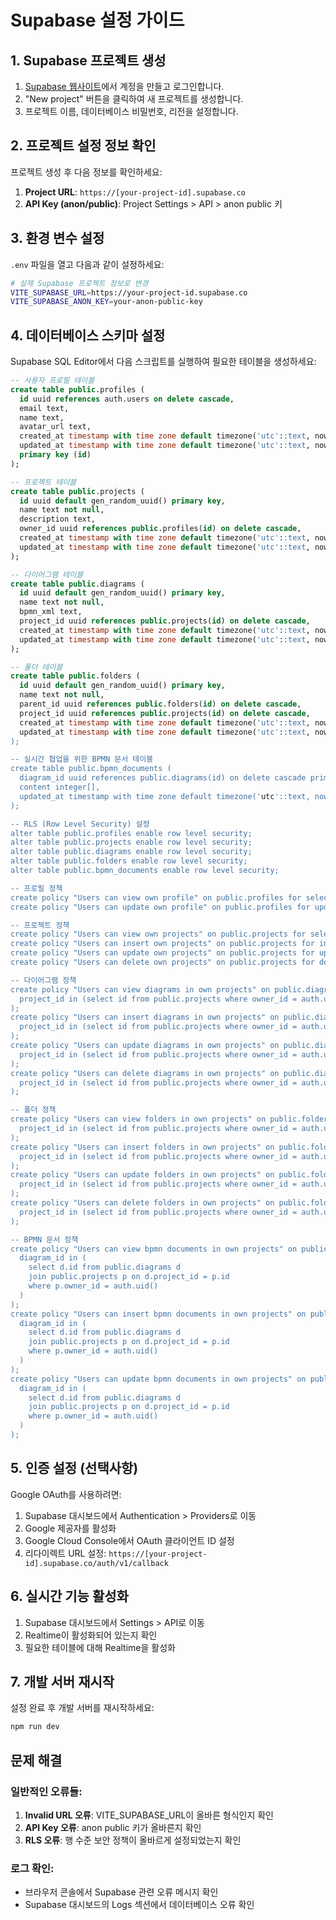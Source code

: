 # Supabase 설정 가이드

## 1. Supabase 프로젝트 생성

1. [Supabase 웹사이트](https://supabase.com)에서 계정을 만들고 로그인합니다.
2. "New project" 버튼을 클릭하여 새 프로젝트를 생성합니다.
3. 프로젝트 이름, 데이터베이스 비밀번호, 리전을 설정합니다.

## 2. 프로젝트 설정 정보 확인

프로젝트 생성 후 다음 정보를 확인하세요:

1. **Project URL**: `https://[your-project-id].supabase.co`
2. **API Key (anon/public)**: Project Settings > API > anon public 키

## 3. 환경 변수 설정

`.env` 파일을 열고 다음과 같이 설정하세요:

```bash
# 실제 Supabase 프로젝트 정보로 변경
VITE_SUPABASE_URL=https://your-project-id.supabase.co
VITE_SUPABASE_ANON_KEY=your-anon-public-key
```

## 4. 데이터베이스 스키마 설정

Supabase SQL Editor에서 다음 스크립트를 실행하여 필요한 테이블을 생성하세요:

```sql
-- 사용자 프로필 테이블
create table public.profiles (
  id uuid references auth.users on delete cascade,
  email text,
  name text,
  avatar_url text,
  created_at timestamp with time zone default timezone('utc'::text, now()) not null,
  updated_at timestamp with time zone default timezone('utc'::text, now()) not null,
  primary key (id)
);

-- 프로젝트 테이블
create table public.projects (
  id uuid default gen_random_uuid() primary key,
  name text not null,
  description text,
  owner_id uuid references public.profiles(id) on delete cascade,
  created_at timestamp with time zone default timezone('utc'::text, now()) not null,
  updated_at timestamp with time zone default timezone('utc'::text, now()) not null
);

-- 다이어그램 테이블
create table public.diagrams (
  id uuid default gen_random_uuid() primary key,
  name text not null,
  bpmn_xml text,
  project_id uuid references public.projects(id) on delete cascade,
  created_at timestamp with time zone default timezone('utc'::text, now()) not null,
  updated_at timestamp with time zone default timezone('utc'::text, now()) not null
);

-- 폴더 테이블
create table public.folders (
  id uuid default gen_random_uuid() primary key,
  name text not null,
  parent_id uuid references public.folders(id) on delete cascade,
  project_id uuid references public.projects(id) on delete cascade,
  created_at timestamp with time zone default timezone('utc'::text, now()) not null,
  updated_at timestamp with time zone default timezone('utc'::text, now') not null
);

-- 실시간 협업을 위한 BPMN 문서 테이블
create table public.bpmn_documents (
  diagram_id uuid references public.diagrams(id) on delete cascade primary key,
  content integer[],
  updated_at timestamp with time zone default timezone('utc'::text, now()) not null
);

-- RLS (Row Level Security) 설정
alter table public.profiles enable row level security;
alter table public.projects enable row level security;
alter table public.diagrams enable row level security;
alter table public.folders enable row level security;
alter table public.bpmn_documents enable row level security;

-- 프로필 정책
create policy "Users can view own profile" on public.profiles for select using (auth.uid() = id);
create policy "Users can update own profile" on public.profiles for update using (auth.uid() = id);

-- 프로젝트 정책
create policy "Users can view own projects" on public.projects for select using (auth.uid() = owner_id);
create policy "Users can insert own projects" on public.projects for insert with check (auth.uid() = owner_id);
create policy "Users can update own projects" on public.projects for update using (auth.uid() = owner_id);
create policy "Users can delete own projects" on public.projects for delete using (auth.uid() = owner_id);

-- 다이어그램 정책
create policy "Users can view diagrams in own projects" on public.diagrams for select using (
  project_id in (select id from public.projects where owner_id = auth.uid())
);
create policy "Users can insert diagrams in own projects" on public.diagrams for insert with check (
  project_id in (select id from public.projects where owner_id = auth.uid())
);
create policy "Users can update diagrams in own projects" on public.diagrams for update using (
  project_id in (select id from public.projects where owner_id = auth.uid())
);
create policy "Users can delete diagrams in own projects" on public.diagrams for delete using (
  project_id in (select id from public.projects where owner_id = auth.uid())
);

-- 폴더 정책
create policy "Users can view folders in own projects" on public.folders for select using (
  project_id in (select id from public.projects where owner_id = auth.uid())
);
create policy "Users can insert folders in own projects" on public.folders for insert with check (
  project_id in (select id from public.projects where owner_id = auth.uid())
);
create policy "Users can update folders in own projects" on public.folders for update using (
  project_id in (select id from public.projects where owner_id = auth.uid())
);
create policy "Users can delete folders in own projects" on public.folders for delete using (
  project_id in (select id from public.projects where owner_id = auth.uid())
);

-- BPMN 문서 정책
create policy "Users can view bpmn documents in own projects" on public.bpmn_documents for select using (
  diagram_id in (
    select d.id from public.diagrams d
    join public.projects p on d.project_id = p.id
    where p.owner_id = auth.uid()
  )
);
create policy "Users can insert bpmn documents in own projects" on public.bpmn_documents for insert with check (
  diagram_id in (
    select d.id from public.diagrams d
    join public.projects p on d.project_id = p.id
    where p.owner_id = auth.uid()
  )
);
create policy "Users can update bpmn documents in own projects" on public.bpmn_documents for update using (
  diagram_id in (
    select d.id from public.diagrams d
    join public.projects p on d.project_id = p.id
    where p.owner_id = auth.uid()
  )
);
```

## 5. 인증 설정 (선택사항)

Google OAuth를 사용하려면:

1. Supabase 대시보드에서 Authentication > Providers로 이동
2. Google 제공자를 활성화
3. Google Cloud Console에서 OAuth 클라이언트 ID 설정
4. 리다이렉트 URL 설정: `https://[your-project-id].supabase.co/auth/v1/callback`

## 6. 실시간 기능 활성화

1. Supabase 대시보드에서 Settings > API로 이동
2. Realtime이 활성화되어 있는지 확인
3. 필요한 테이블에 대해 Realtime을 활성화

## 7. 개발 서버 재시작

설정 완료 후 개발 서버를 재시작하세요:

```bash
npm run dev
```

## 문제 해결

### 일반적인 오류들:

1. **Invalid URL 오류**: VITE_SUPABASE_URL이 올바른 형식인지 확인
2. **API Key 오류**: anon public 키가 올바른지 확인
3. **RLS 오류**: 행 수준 보안 정책이 올바르게 설정되었는지 확인

### 로그 확인:

- 브라우저 콘솔에서 Supabase 관련 오류 메시지 확인
- Supabase 대시보드의 Logs 섹션에서 데이터베이스 오류 확인